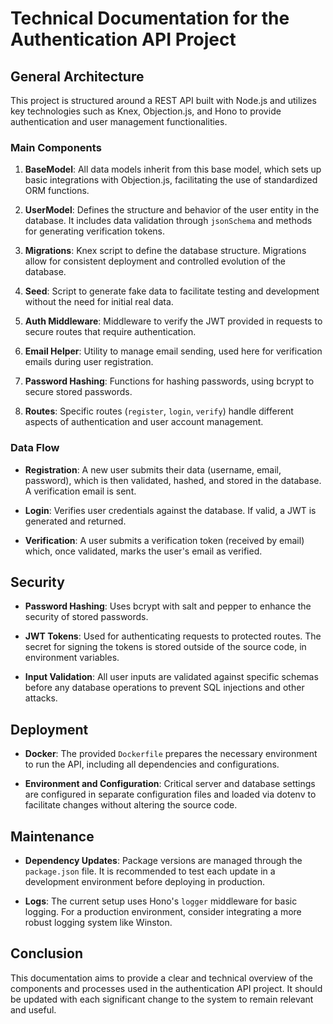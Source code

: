 # Technical Documentation for the Authentication API Project

## General Architecture

This project is structured around a REST API built with Node.js and utilizes key technologies such as Knex, Objection.js, and Hono to provide authentication and user management functionalities.

### Main Components

1. **BaseModel**: All data models inherit from this base model, which sets up basic integrations with Objection.js, facilitating the use of standardized ORM functions.

2. **UserModel**: Defines the structure and behavior of the user entity in the database. It includes data validation through `jsonSchema` and methods for generating verification tokens.

3. **Migrations**: Knex script to define the database structure. Migrations allow for consistent deployment and controlled evolution of the database.

4. **Seed**: Script to generate fake data to facilitate testing and development without the need for initial real data.

5. **Auth Middleware**: Middleware to verify the JWT provided in requests to secure routes that require authentication.

6. **Email Helper**: Utility to manage email sending, used here for verification emails during user registration.

7. **Password Hashing**: Functions for hashing passwords, using bcrypt to secure stored passwords.

8. **Routes**: Specific routes (`register`, `login`, `verify`) handle different aspects of authentication and user account management.

### Data Flow

- **Registration**: A new user submits their data (username, email, password), which is then validated, hashed, and stored in the database. A verification email is sent.

- **Login**: Verifies user credentials against the database. If valid, a JWT is generated and returned.

- **Verification**: A user submits a verification token (received by email) which, once validated, marks the user's email as verified.

## Security

- **Password Hashing**: Uses bcrypt with salt and pepper to enhance the security of stored passwords.

- **JWT Tokens**: Used for authenticating requests to protected routes. The secret for signing the tokens is stored outside of the source code, in environment variables.

- **Input Validation**: All user inputs are validated against specific schemas before any database operations to prevent SQL injections and other attacks.

## Deployment

- **Docker**: The provided `Dockerfile` prepares the necessary environment to run the API, including all dependencies and configurations.

- **Environment and Configuration**: Critical server and database settings are configured in separate configuration files and loaded via dotenv to facilitate changes without altering the source code.

## Maintenance

- **Dependency Updates**: Package versions are managed through the `package.json` file. It is recommended to test each update in a development environment before deploying in production.

- **Logs**: The current setup uses Hono's `logger` middleware for basic logging. For a production environment, consider integrating a more robust logging system like Winston.

## Conclusion

This documentation aims to provide a clear and technical overview of the components and processes used in the authentication API project. It should be updated with each significant change to the system to remain relevant and useful.